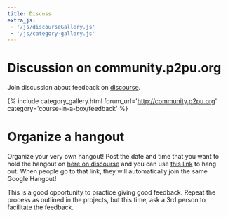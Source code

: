 ```yaml
---
title: Discuss
extra_js:
 - '/js/discourseGallery.js'
 - '/js/category-gallery.js'
---
```

# Discussion on community.p2pu.org

Join discussion about feedback on [discourse](http://community.p2pu.org/c/course-in-a-box/feedback).

{% include category_gallery.html forum_url='http://community.p2pu.org' category='course-in-a-box/feedback' %}

# Organize a hangout

Organize your very own hangout! Post the date and time that you want to hold the hangout on [here on discourse](http://community.p2pu.org/c/course-in-a-box/hangouts) and you can use [this link](https://unhangout.media.mit.edu/h/course-in-a-box) to hang out. When people go to that link, they will automatically join the same Google Hangout!

This is a good opportunity to practice giving good feedback. Repeat the process as outlined in the projects, but this time, ask a 3rd person to facilitate the feedback.
